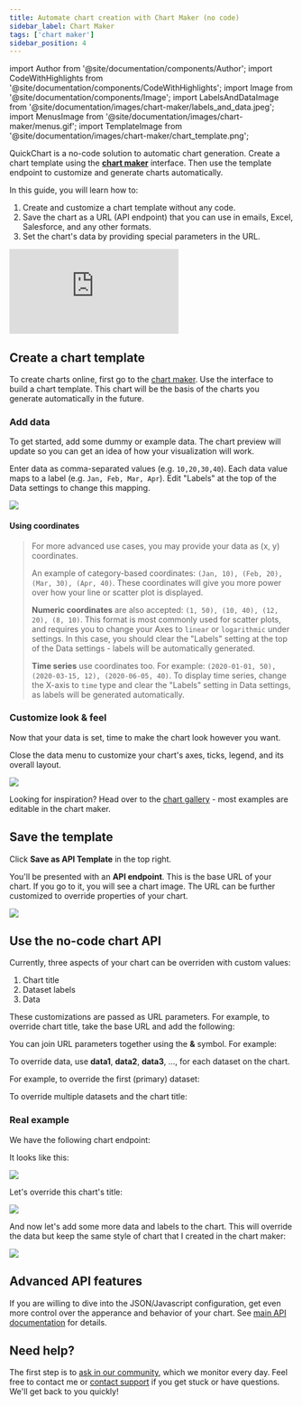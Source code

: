 ```yaml
---
title: Automate chart creation with Chart Maker (no code)
sidebar_label: Chart Maker
tags: ['chart maker']
sidebar_position: 4
---
```


import Author from '@site/documentation/components/Author';
import CodeWithHighlights from '@site/documentation/components/CodeWithHighlights';
import Image from '@site/documentation/components/Image';
import LabelsAndDataImage from '@site/documentation/images/chart-maker/labels_and_data.jpeg';
import MenusImage from '@site/documentation/images/chart-maker/menus.gif';
import TemplateImage from '@site/documentation/images/chart-maker/chart_template.png';

QuickChart is a no-code solution to automatic chart generation. Create a chart template using the **[chart maker](https://quickchart.io/chart-maker/)** interface. Then use the template endpoint to customize and generate charts automatically.

In this guide, you will learn how to:

1. Create and customize a chart template without any code.
1. Save the chart as a URL (API endpoint) that you can use in emails, Excel, Salesforce, and any other formats.
1. Set the chart's data by providing special parameters in the URL.

<div style={{padding:'75% 0 0 0',position:'relative'}}><iframe src="https://player.vimeo.com/video/578724989?badge=0&amp;autopause=0&amp;player_id=0&amp;app_id=58479" frameborder="0" allow="autoplay; fullscreen; picture-in-picture" allowfullscreen style={{position:'absolute',top:0,left:0,width:'100%',height:'100%'}} title="QuickChart - Chart Maker + spreadsheet demo"></iframe></div><script src="https://player.vimeo.com/api/player.js"></script>

## Create a chart template

To create charts online, first go to the [chart maker](https://quickchart.io/chart-maker/). Use the interface to build a chart template. This chart will be the basis of the charts you generate automatically in the future.

### Add data

To get started, add some dummy or example data. The chart preview will update so you can get an idea of how your visualization will work.

Enter data as comma-separated values (e.g. `10,20,30,40`). Each data value maps to a label (e.g. `Jan, Feb, Mar, Apr`). Edit "Labels" at the top of the Data settings to change this mapping.

<Image caption="Edit labels and data on the left-hand side of the chart maker" src={LabelsAndDataImage} />

#### Using coordinates

> For more advanced use cases, you may provide your data as (x, y) coordinates.
>
> An example of category-based coordinates: `(Jan, 10), (Feb, 20), (Mar, 30), (Apr, 40)`. These coordinates will give you more power over how your line or scatter plot is displayed.
>
> **Numeric coordinates** are also accepted: `(1, 50), (10, 40), (12, 20), (8, 10)`. This format is most commonly used for scatter plots, and requires you to change your Axes to `linear` or `logarithmic` under settings. In this case, you should clear the "Labels" setting at the top of the Data settings - labels will be automatically generated.
>
> **Time series** use coordinates too. For example: `(2020-01-01, 50), (2020-03-15, 12), (2020-06-05, 40)`. To display time series, change the X-axis to `time` type and clear the "Labels" setting in Data settings, as labels will be generated automatically.

### Customize look & feel

Now that your data is set, time to make the chart look however you want.

Close the data menu to customize your chart's axes, ticks, legend, and its overall layout.

<Image maxWidth={500} caption="Customize the chart by expanding different sections" src={MenusImage} />

Looking for inspiration? Head over to the [chart gallery](https://quickchart.io/gallery/) - most examples are editable in the chart maker.

## Save the template

Click **Save as API Template** in the top right.

You'll be presented with an **API endpoint**. This is the base URL of your chart. If you go to it, you will see a chart image. The URL can be further customized to override properties of your chart.

<Image maxWidth={700} caption="Saving as an API template gives you an endpoint you can use to generate unlimited charts." src={TemplateImage}/>

## Use the no-code chart API

Currently, three aspects of your chart can be overriden with custom values:

1. Chart title
1. Dataset labels
1. Data

These customizations are passed as URL parameters. For example, to override chart title, take the base URL and add the following:

<CodeWithHighlights wrap code="https://quickchart.io/chart/render/zf-abc-123**?title=New title**" />

You can join URL parameters together using the **&** symbol. For example:

<CodeWithHighlights wrap code="https://quickchart.io/chart/render/zf-abc-123**?title=New title&labels=Q1,Q2,Q3,Q4**" />

To override data, use **data1**, **data2**, **data3**, ..., for each dataset on the chart.

For example, to override the first (primary) dataset:

<CodeWithHighlights wrap code="https://quickchart.io/chart/render/zf-abc-123**?data1=40,60,80,100**" />

To override multiple datasets and the chart title:

<CodeWithHighlights wrap code="https://quickchart.io/chart/render/zf-abc-123**?data1=40,60,80,100&data2=5,6,7,8&title=Updated chart**" />

### Real example

We have the following chart endpoint:

<CodeWithHighlights wrap code="https://quickchart.io/chart/render/9a560ba4-ab71-4d1e-89ea-ce4741e9d232" />

It looks like this:

<Image maxWidth={500} src="https://quickchart.io/chart/render/9a560ba4-ab71-4d1e-89ea-ce4741e9d232" />

Let's override this chart's title:

<CodeWithHighlights wrap code="https://quickchart.io/chart/render/9a560ba4-ab71-4d1e-89ea-ce4741e9d232**?title=Updated chart**" />

<Image maxWidth={500} src="https://quickchart.io/chart/render/9a560ba4-ab71-4d1e-89ea-ce4741e9d232?title=Updated%20chart" />

And now let's add some more data and labels to the chart. This will override the data but keep the same style of chart that I created in the chart maker:

<CodeWithHighlights wrap code="https://quickchart.io/chart/render/9a560ba4-ab71-4d1e-89ea-ce4741e9d232?title=Updated chart**&data1=50,60,80&labels=Jan,Feb,Mar**" />

<Image maxWidth={500} src="https://quickchart.io/chart/render/9a560ba4-ab71-4d1e-89ea-ce4741e9d232?title=Updated%20chart&data1=50,60,80&labels=Jan,Feb,Mar" />

## Advanced API features

If you are willing to dive into the JSON/Javascript configuration, get even more control over the apperance and behavior of your chart. See [main API documentation](/documentation/) for details.

## Need help?

The first step is to [ask in our community](https://community.quickchart.io/), which we monitor every day. Feel free to contact me or [contact support](mailto:support@quickchart.io) if you get stuck or have questions. We'll get back to you quickly!

<Author />
